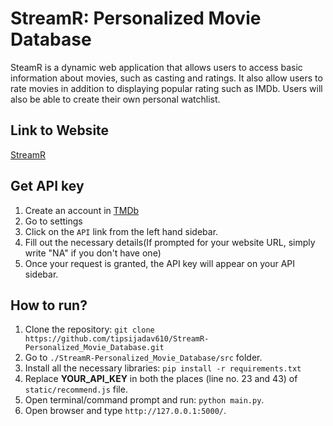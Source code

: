 # StreamR: Personalized Movie Database

SteamR is a dynamic web application that allows users to access basic information about movies, such as casting and ratings. It also allow users to rate movies in addition to displaying popular rating such as IMDb. Users will also be able to create their own personal watchlist.

## Link to Website
[StreamR](https://streamr-spm.herokuapp.com/)

## Get API key
1. Create an account in [TMDb](https://www.themoviedb.org/) 
2. Go to settings
3. Click on the `API` link from the left hand sidebar.
4. Fill out the necessary details(If prompted for your website URL, simply write "NA" if you don't have one)
5. Once your request is granted, the API key will appear on your API sidebar.

## How to run?
1. Clone the repository: `git clone https://github.com/tipsijadav610/StreamR-Personalized_Movie_Database.git`
2. Go to `./StreamR-Personalized_Movie_Database/src` folder. 
3. Install all the necessary libraries: `pip install -r requirements.txt`
4. Replace **YOUR_API_KEY** in both the places (line no. 23 and 43) of `static/recommend.js` file.
5. Open terminal/command prompt and run: `python main.py`.
6. Open browser and type `http://127.0.0.1:5000/`. 
